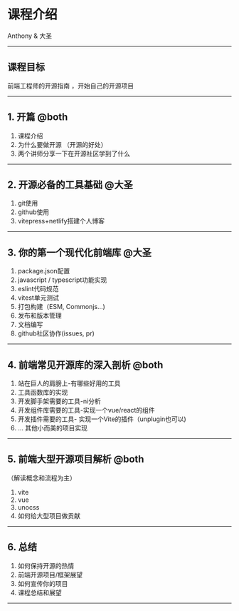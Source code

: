 # 课程介绍
Anthony & 大圣

---

## 课程目标
前端工程师的开源指南 ，开始自己的开源项目


---

## 1. 开篇 @both

   1. 课程介绍
   2. 为什么要做开源 （开源的好处）
   3. 两个讲师分享一下在开源社区学到了什么

---

## 2. 开源必备的工具基础  @大圣

   1. git使用 
   2. github使用 
   3. vitepress+netlify搭建个人博客
---

## 3. 你的第一个现代化前端库 @大圣
   1. package.json配置
   2. javascript / typescript功能实现
   3. eslint代码规范
   4. vitest单元测试
   5. 打包构建（ESM, Commonjs...)
   6. 发布和版本管理
   7. 文档编写
   8. github社区协作(issues, pr)

---

## 4. 前端常见开源库的深入剖析 @both
   1. 站在巨人的肩膀上-有哪些好用的工具
   2. 工具函数库的实现
   3. 开发脚手架需要的工具-ni分析
   4. 开发组件库需要的工具-实现一个vue/react的组件
   5. 开发插件需要的工具- 实现一个Vite的插件（unplugin也可以)
   6. ... 其他小而美的项目实现

---

## 5. 前端大型开源项目解析  @both

（解读概念和流程为主）
   1. vite
   2. vue
   3. unocss
   4. 如何给大型项目做贡献

---

## 6. 总结
   1. 如何保持开源的热情
   2. 前端开源项目/框架展望
   3. 如何宣传你的项目
   4. 课程总结和展望

---


<!-- <TeamView /> -->
